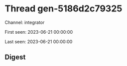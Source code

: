 # Thread gen-5186d2c79325
Channel: integrator

First seen: 2023-06-21 00:00:00

Last seen: 2023-06-21 00:00:00

## Digest


